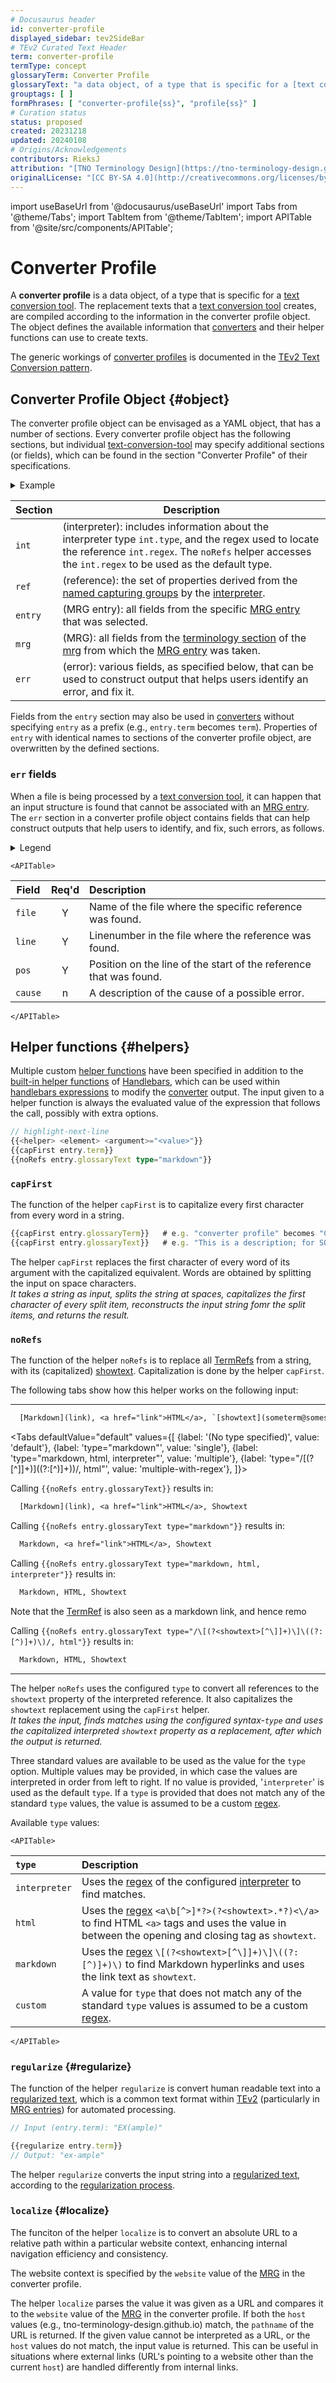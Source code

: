 ```yaml
---
# Docusaurus header
id: converter-profile
displayed_sidebar: tev2SideBar
# TEv2 Curated Text Header
term: converter-profile
termType: concept
glossaryTerm: Converter Profile
glossaryText: "a data object, of a type that is specific for a [text conversion tool](@), that [converters](@) use to create texts by which the [tool](text-conversion-tool@) will replace the text constructs that are located by its [interpreter](@)."
grouptags: [ ]
formPhrases: [ "converter-profile{ss}", "profile{ss}" ]
# Curation status
status: proposed
created: 20231218
updated: 20240108
# Origins/Acknowledgements
contributors: RieksJ
attribution: "[TNO Terminology Design](https://tno-terminology-design.github.io/tev2-specifications/docs)"
originalLicense: "[CC BY-SA 4.0](http://creativecommons.org/licenses/by-sa/4.0/?ref=chooser-v1)"
---
```


import useBaseUrl from '@docusaurus/useBaseUrl'
import Tabs from '@theme/Tabs';
import TabItem from '@theme/TabItem';
import APITable from '@site/src/components/APITable';

# Converter Profile

A **converter profile** is a data object, of a type that is specific for a [text conversion tool](@). The replacement texts that a [text conversion tool](@) creates, are compiled according to the information in the converter profile object. The object defines the available information that [converters](@) and their helper functions can use to create texts.

The generic workings of [converter profiles](@) is documented in the [TEv2 Text Conversion pattern](/docs/overview/tev2-text-conversion).

## Converter Profile Object {#object}

The converter profile object can be envisaged as a YAML object, that has a number of sections. Every converter profile object has the following sections, but individual [text-conversion-tool](@) may specify additional sections (or fields), which can be found in the section "Converter Profile" of their specifications.

<details>
  <summary>Example</summary>
Here is an example of what a converter profile object might look like for the [TermRef](@) `[converter profile object](converter-profile#object@)`

~~~ yaml
int
  type: "???"
  ???
ref
  showtext: "converter profile object"
  termType: ""
  termid: "converter-profile"
  trait: "object"
  scopetag: ""
  vsntag: ""
entry
  # Docusaurus header
  id: converter-profile
  displayed_sidebar: tev2SideBar
  # TEv2 Curated Text Header
  term: converter-profile
  termType: concept
  glossaryTerm: Converter Profile
  glossaryText: "a data object, of a type that is specific for a [text conversion tool](@), that [converters](@) use to create texts by which the [tool](text-conversion-tool@) will replace the text constructs that are located by its [interpreter](@)."
  grouptags:
  formPhrases: [ "converter-profile{ss}", "profile{ss}" ]
  # Curation status
  status: proposed
  created: 20231218
  updated: 20240108
  # Origins/Acknowledgements
  contributors: RieksJ
  attribution: "[TNO Terminology Design](https://tno-terminology-design.github.io/tev2-specifications/docs)"
  originalLicense: "[CC BY-SA 4.0](http://creativecommons.org/licenses/by-sa/4.0/?ref=chooser-v1)"
mrg:
  scopetag: "tev2"
  scopedir: "https://github.com/tno-terminology-design/tev2-specifications/tree/master/docs"
  curatedir: "terms"
  glossarydir: "glossaries"
  defaultvsn: "documentation"
  website: "https://tno-terminology-design.github.io/tev2-specifications/docs"
  navpath: "/terms"
  navid: "id"
  license: "LICENSE.md"
  statuses:
    - "proposed"
    - "approved"
    - "deprecated"
  issues: "https://github.com/tno-terminology-design/tev2-specifications/issues"
  curators:
    - name: "RieksJ"
      email:
        id: "rieks.joosten"
        at: "tno.nl"
  defaulttype: "concept"
  vsntag: "documentation"
  altvsntags:
    - "latest"
err
  file: | Y | Name of the file where the specific reference was found. |
  line: 73
  pos: 9
  cause: ""
~~~

</details>

| Section | Description |
| ------- | ----------- |
| `int`   | (interpreter): includes information about the interpreter type `int.type`, and the regex used to locate the reference `int.regex`. The `noRefs` helper accesses the `int.regex` to be used as the default type. |
| `ref`   | (reference): the set of properties derived from the [named capturing groups](@) by the [interpreter](@). |
| `entry` | (MRG entry): all fields from the specific [MRG entry](@) that was selected. | 
| `mrg`   | (MRG): all fields from the [terminology section](mrg#terminology@) of the [mrg](@) from which the [MRG entry](@) was taken. |
| `err`   | (error): various fields, as specified below, that can be used to construct output that helps users identify an error, and fix it. |

Fields from the `entry` section may also be used in [converters](@) without specifying `entry` as a prefix (e.g., `entry.term` becomes `term`). Properties of `entry` with identical names to sections of the converter profile object, are overwritten by the defined sections.

### `err` fields

When a file is being processed by a [text conversion tool](@), it can happen that an input structure is found that cannot be associated with an [MRG entry](@). The `err` section in a converter profile object contains fields that can help construct outputs that help users to identify, and fix, such errors, as follows.

<details>
  <summary>Legend</summary>

1. **`Field`** contains the field name;
2. **`Req'd`** specifies whether (`Y`) or not (`n`, or `F`) the field is always populated, or optional.
3. **`Description`** specifies the meaning of the field, and other things you may need to know, e.g. why it is needed, a required syntax, etc.

</details>

```mdx-code-block
<APITable>
```

| Field           | Req'd | Description |
| --------------- | :---: | :---------- |
| `file`          |   Y   | Name of the file where the specific reference was found. |
| `line`          |   Y   | Linenumber in the file where the reference was found. |
| `pos`           |   Y   | Position on the line of the start of the reference that was found. |
| `cause`         |   n   | A description of the cause of a possible error. |

```mdx-code-block
</APITable>
```

## Helper functions {#helpers}


Multiple custom [helper functions](https://handlebarsjs.com/guide/expressions.html#helpers) have been specified in addition to the [built-in helper functions](https://handlebarsjs.com/guide/builtin-helpers.html) of [Handlebars](https://handlebarsjs.com/guide/#what-is-handlebars), which can be used within [handlebars expressions](@) to modify the [converter](@) output. The input given to a helper function is always the evaluated value of the expression that follows the call, possibly with extra options.

```ts title="Mustache expression format"
// highlight-next-line
{{<helper> <element> <argument>="<value>"}}
{{capFirst entry.term}}
{{noRefs entry.glossaryText type="markdown"}}
```

### `capFirst`

The function of the helper `capFirst` is to capitalize every first character from every word in a string.

```ts title="Examples for 'capFirst'"
{{capFirst entry.glossaryTerm}}   # e.g. "converter profile" becomes "Converter Profile"
{{capFirst entry.glossaryText}}   # e.g. "This is a description; for SOME TERM" becomes "This Is A Description; For SOME TERM"
```

The helper `capFirst` replaces the first character of every word of its argument with the capitalized equivalent. 
Words are obtained by splitting the input on space characters.<br/>
*It takes a string as input, splits the string at spaces, capitalizes the first character of every split item,
reconstructs the input string fomr the split items, and returns the result.*

### `noRefs`

The function of the helper `noRefs` is to replace all [TermRefs](@) from a string, with its (capitalized) [showtext](@). Capitalization is done by the helper `capFirst`.

The following tabs show how this helper works on the following input:

-----

``` txt
  [Markdown](link), <a href="link">HTML</a>, `[showtext](someterm@somescope)`
```

<Tabs
  defaultValue="default"
  values={[
    {label: '(No type specified)',   value: 'default'},
    {label: 'type="markdown"',         value: 'single'},
    {label: 'type="markdown, html, interpreter"',      value: 'multiple'},
    {label: 'type="/\[(?<showtext>[^\]]+)\]\((?:[^)]+)\)/, html"', value: 'multiple-with-regex'},
  ]}>

<TabItem value="default">

Calling `{{noRefs entry.glossaryText}}` results in:

``` txt
  [Markdown](link), <a href="link">HTML</a>, Showtext
```

</TabItem>

<TabItem value="single">

Calling `{{noRefs entry.glossaryText type="markdown"}}` results in:

```txt
  Markdown, <a href="link">HTML</a>, Showtext
```

</TabItem>

<TabItem value="multiple">

Calling `{{noRefs entry.glossaryText type="markdown, html, interpreter"}}` results in:

```txt
  Markdown, HTML, Showtext
```

Note that the [TermRef](@) is also seen as a markdown link, and hence remo

</TabItem>

<TabItem value="multiple-with-regex">

Calling `{{noRefs entry.glossaryText type="/\[(?<showtext>[^\]]+)\]\((?:[^)]+)\)/, html"}}` results in:

```txt
  Markdown, HTML, Showtext
```

</TabItem>

</Tabs>

-----

The helper `noRefs` uses the configured `type` to convert all references to the `showtext` property of the interpreted reference.
It also capitalizes the `showtext` replacement using the `capFirst` helper.<br/>
*It takes the input, finds matches using the configured syntax-`type` 
and uses the capitalized interpreted `showtext` property as a replacement, after which the output is returned.*

Three standard values are available to be used as the value for the `type` option. Multiple values may be provided, in which case the values are interpreted in order from left to right. If no value is provided, '`interpreter`' is used as the default `type`. If a `type` is provided that does not match any of the standard `type` values, the value is assumed to be a custom [regex](@).

Available `type` values:

```mdx-code-block
<APITable>
```

| `type` | Description |
| :------------ | :---------- |
| `interpreter` | Uses the [regex](@) of the configured [interpreter](#interpreter) to find matches. |
| `html` | Uses the [regex](@) `<a\b[^>]*?>(?<showtext>.*?)<\/a>` to find HTML `<a>` tags and uses the value in between the opening and closing tag as `showtext`. |
| `markdown` | Uses the [regex](@) `\[(?<showtext>[^\]]+)\]\((?:[^)]+)\)` to find Markdown hyperlinks and uses the link text as `showtext`. |
| `custom` | A value for `type` that does not match any of the standard `type` values is assumed to be a custom [regex](@). |

```mdx-code-block
</APITable>
```

### `regularize` {#regularize}

The function of the helper `regularize` is convert human readable text into a [regularized text](@), which is a common text format within [TEv2](@) (particularly in [MRG entries](@)) for automated processing.

```ts title="Examples for 'Regularize'"
// Input (entry.term): "EX(ample)"

{{regularize entry.term}}
// Output: "ex-ample"
```
The helper `regularize` converts the input string into a [regularized text](@), according to the [regularization process](regularized-text#regularization-process@).

### `localize` {#localize}

The funciton of the helper `localize` is to convert an absolute URL to a relative path within a particular website context, enhancing internal navigation efficiency and consistency.

The website context is specified by the `website` value of the [MRG](@) in the converter profile.

The helper `localize` parses the value it was given as a URL and compares it to the `website` value of the [MRG](@) in the converter profile. If both the `host` values (e.g., tno-terminology-design.github.io) match, the `pathname` of the URL is returned. If the given value cannot be interpreted as a URL, or the `host` values do not match, the input value is returned. This can be useful in situations where external links (URL's pointing to a website other than the current `host`) are handled differently from internal links.
